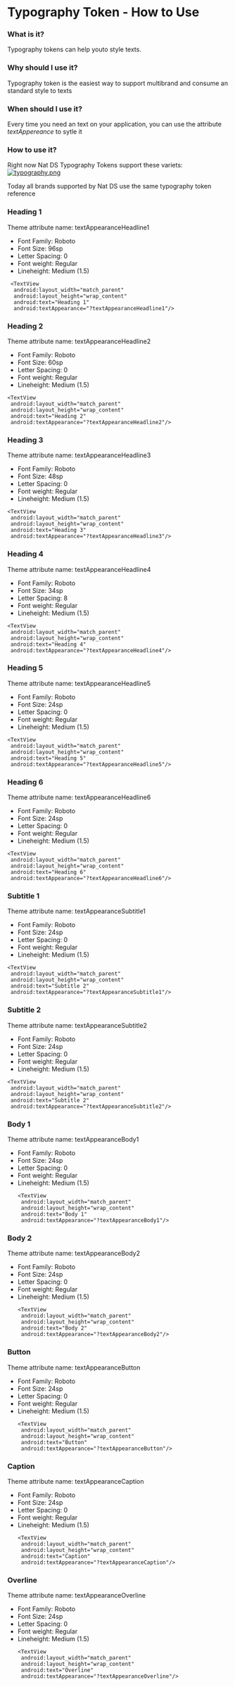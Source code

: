 # Typography Token - How to Use

### What is it?
Typography tokens can help youto style texts.

### Why should I use it?
Typography token is the easiest way to support multibrand and consume an standard style to texts

### When should I use it?
Every time you need an text on your application, you can use the attribute *textAppereance* to sytle it

### How to use it?
Right now Nat DS Typography Tokens support these variets:
[![typography.png](https://i.postimg.cc/mDMSnyLh/typography.png)](https://postimg.cc/YGrgGgmw)

Today all brands supported by Nat DS use the same typography token reference

### Heading 1
 Theme attribute name: textAppearanceHeadline1
 -  Font Family: Roboto
 -  Font Size: 96sp
 - Letter Spacing: 0
 - Font weight: Regular
 - Lineheight: Medium (1.5)
 ```android
  <TextView
   android:layout_width="match_parent"
   android:layout_height="wrap_content"
   android:text="Heading 1"
   android:textAppearance="?textAppearanceHeadline1"/>
   ```

### Heading 2
 Theme attribute name: textAppearanceHeadline2
 - Font Family: Roboto
 - Font Size: 60sp
 - Letter Spacing: 0
 - Font weight: Regular
 - Lineheight: Medium (1.5)
  ```android
  <TextView
   android:layout_width="match_parent"
   android:layout_height="wrap_content"
   android:text="Heading 2"
   android:textAppearance="?textAppearanceHeadline2"/>
   ```
 ### Heading 3
 Theme attribute name: textAppearanceHeadline3
 - Font Family: Roboto
 - Font Size: 48sp
 - Letter Spacing: 0
 - Font weight: Regular
 - Lineheight: Medium (1.5)
  ```android
  <TextView
   android:layout_width="match_parent"
   android:layout_height="wrap_content"
   android:text="Heading 3"
   android:textAppearance="?textAppearanceHeadline3"/>
   ```

 ### Heading 4
 Theme attribute name: textAppearanceHeadline4
 - Font Family: Roboto
 - Font Size: 34sp
 - Letter Spacing: 8
 - Font weight: Regular
 - Lineheight: Medium (1.5)
  ```android
  <TextView
   android:layout_width="match_parent"
   android:layout_height="wrap_content"
   android:text="Heading 4"
   android:textAppearance="?textAppearanceHeadline4"/>
   ```

 ### Heading 5
 Theme attribute name: textAppearanceHeadline5
 - Font Family: Roboto
 - Font Size: 24sp
 - Letter Spacing: 0
 - Font weight: Regular
 - Lineheight: Medium (1.5)

  ```android
  <TextView
   android:layout_width="match_parent"
   android:layout_height="wrap_content"
   android:text="Heading 5"
   android:textAppearance="?textAppearanceHeadline5"/>
   ```

 ### Heading 6
 Theme attribute name: textAppearanceHeadline6
 - Font Family: Roboto
 - Font Size: 24sp
 - Letter Spacing: 0
 - Font weight: Regular
 - Lineheight: Medium (1.5)
  ```android
  <TextView
   android:layout_width="match_parent"
   android:layout_height="wrap_content"
   android:text="Heading 6"
   android:textAppearance="?textAppearanceHeadline6"/>
   ```

 ### Subtitle 1
 Theme attribute name: textAppearanceSubtitle1
 - Font Family: Roboto
 - Font Size: 24sp
 - Letter Spacing: 0
 - Font weight: Regular
 - Lineheight: Medium (1.5)
  ```android
  <TextView
   android:layout_width="match_parent"
   android:layout_height="wrap_content"
   android:text="Subtitle 2"
   android:textAppearance="?textAppearanceSubtitle1"/>
   ```

  ### Subtitle 2
  Theme attribute name: textAppearanceSubtitle2
  - Font Family: Roboto
  - Font Size: 24sp
  - Letter Spacing: 0
  - Font weight: Regular
  - Lineheight: Medium (1.5)
  ```android
  <TextView
   android:layout_width="match_parent"
   android:layout_height="wrap_content"
   android:text="Subtitle 2"
   android:textAppearance="?textAppearanceSubtitle2"/>
   ```

 ### Body 1
 Theme attribute name: textAppearanceBody1
 - Font Family: Roboto
 - Font Size: 24sp
 - Letter Spacing: 0
 - Font weight: Regular
 - Lineheight: Medium (1.5)
   ```android
   <TextView
    android:layout_width="match_parent"
    android:layout_height="wrap_content"
    android:text="Body 1"
    android:textAppearance="?textAppearanceBody1"/>
    ```

  ### Body 2
 Theme attribute name: textAppearanceBody2
 - Font Family: Roboto
 - Font Size: 24sp
 - Letter Spacing: 0
 - Font weight: Regular
 - Lineheight: Medium (1.5)
   ```android
   <TextView
    android:layout_width="match_parent"
    android:layout_height="wrap_content"
    android:text="Body 2"
    android:textAppearance="?textAppearanceBody2"/>
    ```

  ### Button
 Theme attribute name: textAppearanceButton
 - Font Family: Roboto
 - Font Size: 24sp
 - Letter Spacing: 0
 - Font weight: Regular
 - Lineheight: Medium (1.5)
   ```android
   <TextView
    android:layout_width="match_parent"
    android:layout_height="wrap_content"
    android:text="Button"
    android:textAppearance="?textAppearanceButton"/>
    ```

  ### Caption
 Theme attribute name: textAppearanceCaption
 - Font Family: Roboto
 - Font Size: 24sp
 - Letter Spacing: 0
 - Font weight: Regular
 - Lineheight: Medium (1.5)
   ```android
   <TextView
    android:layout_width="match_parent"
    android:layout_height="wrap_content"
    android:text="Caption"
    android:textAppearance="?textAppearanceCaption"/>
    ```

  ### Overline
 Theme attribute name: textAppearanceOverline
 - Font Family: Roboto
 - Font Size: 24sp
 - Letter Spacing: 0
 - Font weight: Regular
 - Lineheight: Medium (1.5)
   ```android
   <TextView
    android:layout_width="match_parent"
    android:layout_height="wrap_content"
    android:text="Overline"
    android:textAppearance="?textAppearanceOverline"/>
    ```